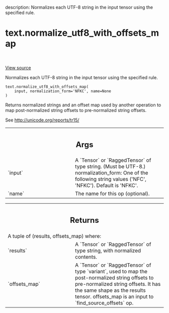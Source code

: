 description: Normalizes each UTF-8 string in the input tensor using the specified rule.

<div itemscope itemtype="http://developers.google.com/ReferenceObject">
<meta itemprop="name" content="text.normalize_utf8_with_offsets_map" />
<meta itemprop="path" content="Stable" />
</div>

# text.normalize_utf8_with_offsets_map

<!-- Insert buttons and diff -->

<table class="tfo-notebook-buttons tfo-api nocontent" align="left">

</table>

<a target="_blank" href="https://github.com/tensorflow/text/tree/master/tensorflow_text/python/ops/normalize_ops.py">View source</a>



Normalizes each UTF-8 string in the input tensor using the specified rule.

<pre class="devsite-click-to-copy prettyprint lang-py tfo-signature-link">
<code>text.normalize_utf8_with_offsets_map(
    input, normalization_form=&#x27;NFKC&#x27;, name=None
)
</code></pre>



<!-- Placeholder for "Used in" -->

Returns normalized strings and an offset map used by another operation to map
post-normalized string offsets to pre-normalized string offsets.

See http://unicode.org/reports/tr15/

<!-- Tabular view -->
 <table class="responsive fixed orange">
<colgroup><col width="214px"><col></colgroup>
<tr><th colspan="2"><h2 class="add-link">Args</h2></th></tr>

<tr>
<td>
`input`
</td>
<td>
A `Tensor` or `RaggedTensor` of type string. (Must be UTF-8.)
normalization_form: One of the following string values ('NFC', 'NFKC').
Default is 'NFKC'.
</td>
</tr><tr>
<td>
`name`
</td>
<td>
The name for this op (optional).
</td>
</tr>
</table>



<!-- Tabular view -->
 <table class="responsive fixed orange">
<colgroup><col width="214px"><col></colgroup>
<tr><th colspan="2"><h2 class="add-link">Returns</h2></th></tr>
<tr class="alt">
<td colspan="2">
A tuple of (results, offsets_map) where:
</td>
</tr>
<tr>
<td>
`results`
</td>
<td>
A `Tensor` or `RaggedTensor` of type string, with normalized
contents.
</td>
</tr><tr>
<td>
`offsets_map`
</td>
<td>
A `Tensor` or `RaggedTensor` of type `variant`, used to map
the post-normalized string offsets to pre-normalized string offsets. It
has the same shape as the results tensor. offsets_map is an input to
`find_source_offsets` op.
</td>
</tr>
</table>

